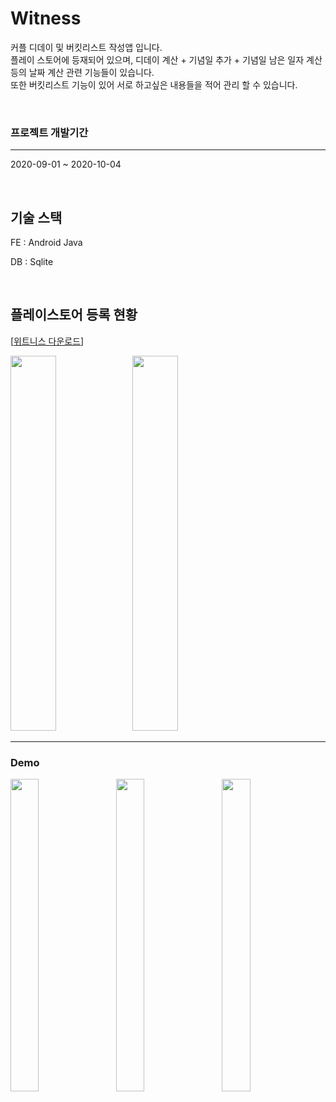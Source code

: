 # Witness
커플 디데이 및 버킷리스트 작성앱 입니다.<br/>
플레이 스토어에 등재되어 있으며, 디데이 계산 + 기념일 추가 + 기념일 남은 일자 계산 등의 날짜 계산 관련 기능들이 있습니다.<br/>
또한 버킷리스트 기능이 있어 서로 하고싶은 내용들을 적어 관리 할 수 있습니다.

<br>

### 프로젝트 개발기간
***
2020-09-01 ~ 2020-10-04  

<br>

## 기술 스택

FE : Android Java

DB : Sqlite

<br>

## 플레이스토어 등록 현황
[[위트니스 다운로드](https://play.google.com/store/apps/details?id=com.ParkSeryu.munanmunan&hl=ko)]

<img width="38%" height="600px" src="https://github.com/ParkSeryu/Witness/assets/64573353/e90ff767-a7bf-4a52-976d-0bff0a4f40de"/>
<img width="38%" height="600px" src="https://github.com/ParkSeryu/Witness/assets/64573353/d2b2988e-cc7d-47ce-8719-0bd022b88d71"/>

<br>

***
### Demo
<img width="30%" height="500px" src="https://github.com/ParkSeryu/Witness/assets/64573353/202c40d2-5fab-4e14-ab38-cecfad82603f"/>　
<img width="30%" height="500px" src="https://github.com/ParkSeryu/Witness/assets/64573353/909d67fd-7036-48e6-a3cd-e9df947dfdc8"/>　
<img width="30%" height="500px" src="https://github.com/ParkSeryu/Witness/assets/64573353/0cfed351-6b17-4689-9cc8-f04d3ee05a91"/>
